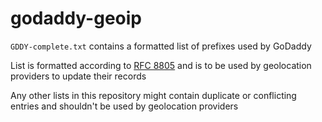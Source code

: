 # godaddy-geoip

`GDDY-complete.txt` contains a formatted list of prefixes used by GoDaddy

List is formatted according to [RFC 8805](https://datatracker.ietf.org/doc/html/rfc8805) and is to be used by geolocation providers to update their records

Any other lists in this repository might contain duplicate or conflicting entries and shouldn't be used by geolocation providers
